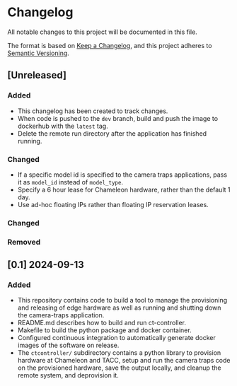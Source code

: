 # Changelog

All notable changes to this project will be documented in this file.

The format is based on [Keep a Changelog](https://keepachangelog.com/en/1.1.0/),
and this project adheres to [Semantic Versioning](https://semver.org/spec/v2.0.0.html).

## [Unreleased]

### Added
- This changelog has been created to track changes.
- When code is pushed to the `dev` branch, build and push the image to
  dockerhub with the `latest` tag.
- Delete the remote run directory after the application has finished running.

### Changed
- If a specific model id is specified to the camera traps applications, pass it
  as `model_id` instead of `model_type`.
- Specify a 6 hour lease for Chameleon hardware, rather than the default 1 day.
- Use ad-hoc floating IPs rather than floating IP reservation leases.

### Changed

### Removed

## [0.1] 2024-09-13

### Added
- This repository contains code to build a tool to manage the provisioning and
  releasing of edge hardware as well as running and shutting down the
  camera-traps application.
- README.md describes how to build and run ct-controller.
- Makefile to build the python package and docker container.
- Configured continuous integration to automatically generate docker images of
  the software on release.
- The `ctcontroller/` subdirectory contains a python library to provision
  hardware at Chameleon and TACC, setup and run the camera traps code on the
  provisioned hardware, save the output locally, and cleanup the remote system,
  and deprovision it.